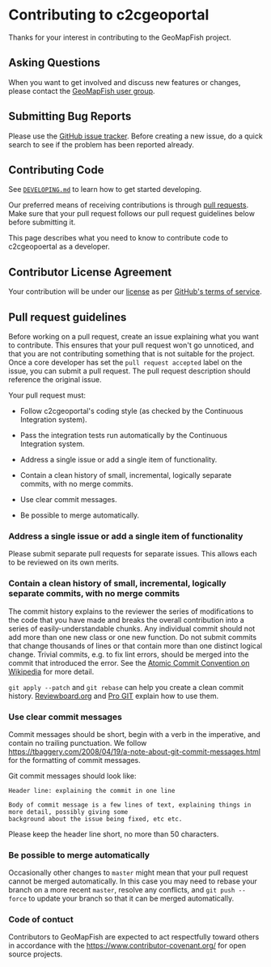 # Contributing to c2cgeoportal

Thanks for your interest in contributing to the GeoMapFish project.

## Asking Questions

When you want to get involved and discuss new features or changes, please contact the
[GeoMapFish user group](https://geomapfish.org/).

## Submitting Bug Reports

Please use the [GitHub issue tracker](https://github.com/camptocamp/c2cgeoportal/issues). Before creating a
new issue, do a quick search to see if the problem has been reported already.

## Contributing Code

See [`DEVELOPING.md`](https://github.com/camptocamp/c2cgeoportal/blob/master/DEVELOPING.md) to learn how to
get started developing.

Our preferred means of receiving contributions is through
[pull requests](https://help.github.com/articles/using-pull-requests). Make sure that your pull request
follows our pull request guidelines below before submitting it.

This page describes what you need to know to contribute code to c2cgeopoertal as a developer.

## Contributor License Agreement

Your contribution will be under our
[license](https://raw.githubusercontent.com/camptocamp/c2cgeoportal/master/LICENSE.md) as per
[GitHub's terms of service](https://help.github.com/articles/github-terms-of-service/#6-contributions-under-repository-license).

## Pull request guidelines

Before working on a pull request, create an issue explaining what you want to contribute. This ensures that
your pull request won't go unnoticed, and that you are not contributing something that is not suitable for
the project. Once a core developer has set the `pull request accepted` label on the issue, you can submit a
pull request. The pull request description should reference the original issue.

Your pull request must:

- Follow c2cgeoportal's coding style (as checked by the Continuous Integration system).

- Pass the integration tests run automatically by the Continuous Integration system.

- Address a single issue or add a single item of functionality.

- Contain a clean history of small, incremental, logically separate commits, with no merge commits.

- Use clear commit messages.

- Be possible to merge automatically.

### Address a single issue or add a single item of functionality

Please submit separate pull requests for separate issues. This allows each to be reviewed on its own merits.

### Contain a clean history of small, incremental, logically separate commits, with no merge commits

The commit history explains to the reviewer the series of modifications to the code that you have made and
breaks the overall contribution into a series of easily-understandable chunks. Any individual commit should
not add more than one new class or one new function. Do not submit commits that change thousands of lines
or that contain more than one distinct logical change. Trivial commits, e.g. to fix lint errors, should be
merged into the commit that introduced the error. See the
[Atomic Commit Convention on Wikipedia](https://en.wikipedia.org/wiki/Atomic_commit#Atomic_Commit_Convention)
for more detail.

`git apply --patch` and `git rebase` can help you create a clean commit history.
[Reviewboard.org](https://www.reviewboard.org/docs/codebase/dev/git/clean-commits/)
and [Pro GIT](https://git-scm.com/book/en/Git-Tools-Rewriting-History) explain how to use them.

### Use clear commit messages

Commit messages should be short, begin with a verb in the imperative, and
contain no trailing punctuation. We follow
https://tbaggery.com/2008/04/19/a-note-about-git-commit-messages.html
for the formatting of commit messages.

Git commit messages should look like:

    Header line: explaining the commit in one line

    Body of commit message is a few lines of text, explaining things in more detail, possibly giving some
    background about the issue being fixed, etc etc.

Please keep the header line short, no more than 50 characters.

### Be possible to merge automatically

Occasionally other changes to `master` might mean that your pull request cannot be merged automatically.
In this case you may need to rebase your branch on a more recent `master`, resolve any conflicts, and
`git push --force` to update your branch so that it can be merged automatically.

### Code of contuct

Contributors to GeoMapFish are expected to act respectfully toward others in accordance with the
https://www.contributor-covenant.org/ for open source projects.
